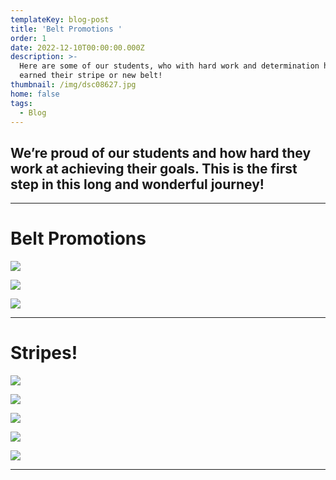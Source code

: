 ```yaml
---
templateKey: blog-post
title: 'Belt Promotions '
order: 1
date: 2022-12-10T00:00:00.000Z
description: >-
  Here are some of our students, who with hard work and determination have
  earned their stripe or new belt!
thumbnail: /img/dsc08627.jpg
home: false
tags:
  - Blog
---
```

## **We’re proud of our students and how hard they work at achieving their goals. This is the first step in this long and wonderful journey!**

- - -

# **Belt Promotions**

![](/img/img-5417.jpg)

![](/img/img-5418.png)

![](/img/img-0456.jpg)

- - -

# Stripes!

![](/img/img-3393.jpg)

![](/img/img-4618.jpg)

![](/img/dsc05643.jpg)

![](/img/dsc05613.jpg)

![](/img/dsc05585.jpg)

- - -
